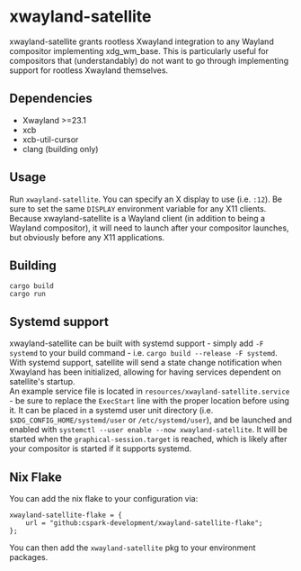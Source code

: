 # xwayland-satellite
xwayland-satellite grants rootless Xwayland integration to any Wayland compositor implementing xdg_wm_base.
This is particularly useful for compositors that (understandably) do not want to go through implementing support for rootless Xwayland themselves.

## Dependencies
- Xwayland >=23.1
- xcb
- xcb-util-cursor
- clang (building only)

## Usage
Run `xwayland-satellite`. You can specify an X display to use (i.e. `:12`). Be sure to set the same `DISPLAY` environment variable for any X11 clients.
Because xwayland-satellite is a Wayland client (in addition to being a Wayland compositor), it will need to launch after your compositor launches, but obviously before any X11 applications.

## Building
```
cargo build
cargo run
```

## Systemd support
xwayland-satellite can be built with systemd support - simply add `-F systemd` to your build command - i.e. `cargo build --release -F systemd`.  
With systemd support, satellite will send a state change notification when Xwayland has been initialized, allowing for having services dependent on satellite's startup.  
An example service file is located in `resources/xwayland-satellite.service` - be sure to replace the `ExecStart` line with the proper location before using it. It can be placed in a systemd user unit directory (i.e. `$XDG_CONFIG_HOME/systemd/user` or `/etc/systemd/user`), and be launched and enabled with `systemctl --user enable --now xwayland-satellite`. It will be started when the `graphical-session.target` is reached, which is likely after your compositor is started if it supports systemd.

## Nix Flake
You can add the nix flake to your configuration via:
```
xwayland-satellite-flake = {
    url = "github:cspark-development/xwayland-satellite-flake";
};
```

You can then add the `xwayland-satellite` pkg to your environment packages.
